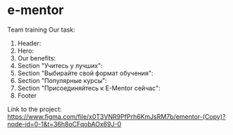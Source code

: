 # e-mentor
Team training
Our task:
1. Header: 
2. Hero: 
3. Our benefits:
4. Section "Учитесь у лучших": 
5. Section "Выбирайте свой формат обучения": 
6. Section "Популярные курсы": 
7. Section "Присоединяйтесь к E-Mentor сейчас": 
8. Footer

Link to the project: https://www.figma.com/file/x0T3VNR9PfPrh6KmJsRM7b/ementor-(Copy)?node-id=0-1&t=36h8oCFqobAOx69J-0
